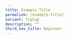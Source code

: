 ```yaml
---
title: Example Title
permalink: /example-title/
variant: tiptap
description: ""
third_nav_title: Beginner
---
```

